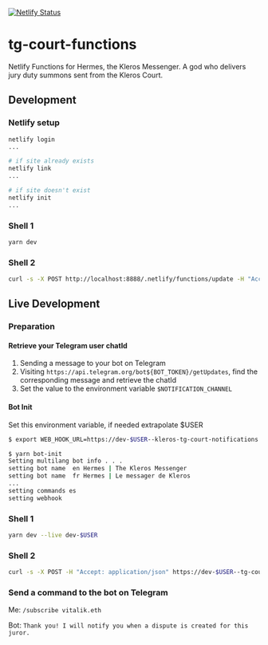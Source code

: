 [![Netlify Status](https://api.netlify.com/api/v1/badges/1be80d13-106a-42ea-b891-04792049350f/deploy-status)](https://app.netlify.com/sites/kleros-tg-court-notifications/deploys)

# tg-court-functions

Netlify Functions for Hermes, the Kleros Messenger. A god who delivers jury duty summons sent from the Kleros Court.

## Development

### Netlify setup

```bash
netlify login
...

# if site already exists
netlify link
...

# if site doesn't exist
netlify init
...
```

### Shell 1
```bash
yarn dev
```

### Shell 2
```bash
curl -s -X POST http://localhost:8888/.netlify/functions/update -H "Accept: application/json" -H "x-telegram-bot-api-secret-token: 123" -d '{"message": { "foo": "bar" }}'
```

## Live Development

### Preparation

#### Retrieve your Telegram user chatId
1. Sending a message to your bot on Telegram
2. Visiting `https://api.telegram.org/bot${BOT_TOKEN}/getUpdates`, find the corresponding message and retrieve the chatId
3. Set the value to the environment variable `$NOTIFICATION_CHANNEL`

#### Bot Init
Set this environment variable, if needed extrapolate $USER 
```bash
$ export WEB_HOOK_URL=https://dev-$USER--kleros-tg-court-notifications.netlify.live/.netlify/functions/update

$ yarn bot-init
Setting multilang bot info . . .
setting bot name  en Hermes | The Kleros Messenger
setting bot name  fr Hermes | Le messager de Kleros
...
setting commands es
setting webhook
```

### Shell 1
```bash
yarn dev --live dev-$USER
```

### Shell 2
```bash
curl -s -X POST -H "Accept: application/json" https://dev-$USER--tg-court-functions.netlify.live/.netlify/functions/update -H "x-telegram-bot-api-secret-token: 123" -d '{"message": { "foo": "bar" }}'
```

### Send a command to the bot on Telegram


Me:
`/subscribe vitalik.eth`

Bot:
`Thank you! I will notify you when a dispute is created for this juror.`
